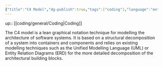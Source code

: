 ```yaml
---
{"title":"C4 Model","dg-publish":true,"tags":["coding"],"language":"en","permalink":"/coding/general/c4-model/","dgPassFrontmatter":true}
---
```


up:: [[coding/general/Coding\|Coding]]

The C4 model is a lean graphical notation technique for modelling the architecture of software systems. It is based on a structural decomposition of a system into containers and components and relies on existing modelling techniques such as the Unified Modelling Language (UML) or Entity Relation Diagrams (ERD) for the more detailed decomposition of the architectural building blocks.
